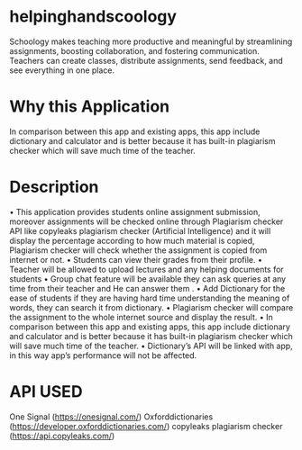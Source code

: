 # helpinghandscoology
Schoology makes teaching more productive and meaningful by streamlining assignments, boosting collaboration, and fostering communication. Teachers can create classes, distribute assignments, send feedback, and see everything in one place.
# Why this Application 
In comparison between this app and existing apps, this app include dictionary and calculator and is better because it has built-in plagiarism checker which will save much time of the teacher.
# Description
•	This application provides students online assignment submission, moreover assignments will be checked online through Plagiarism checker API like copyleaks plagiarism checker (Artificial Intelligence) and it will display the percentage according to  how much material is copied, Plagiarism checker will check whether the assignment is copied from internet or not.
•	Students can view their grades from their profile.
•	Teacher will be allowed to upload lectures and any helping documents for students
•	Group chat feature will be available  they can ask queries at any time from their teacher and He can answer them .
•	Add Dictionary for the ease of students if they are having hard time understanding the meaning of words, they can search it from dictionary.
•	Plagiarism checker will compare the assignment to the whole internet source and display the result.
•	In comparison between this app and existing apps, this app include dictionary and calculator and is better because it has built-in plagiarism checker which will save much time of the teacher.
•	Dictionary’s API will be linked with app, in this way app’s performance will not be affected.
# API USED
One Signal (https://onesignal.com/)
Oxforddictionaries (https://developer.oxforddictionaries.com/)
copyleaks plagiarism checker (https://api.copyleaks.com/)




